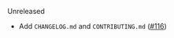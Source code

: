 Unreleased

* Add `CHANGELOG.md` and `CONTRIBUTING.md`
  ([#116](https://github.com/fs/rails-base-api/pull/167))
